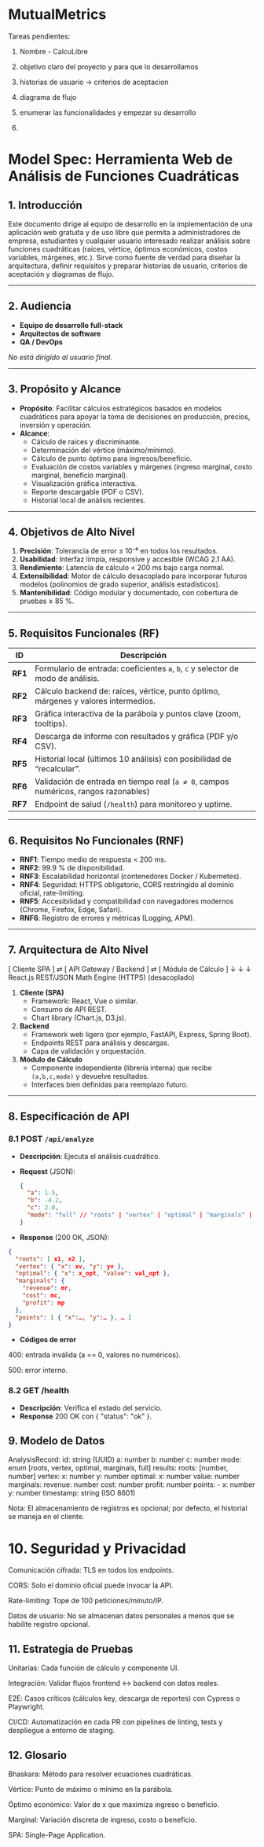 # MutualMetrics

Tareas pendientes:

1. Nombre - CalcuLibre
2. objetivo claro del proyecto y para que lo desarrollamos
3. historias de usuario -> criterios de aceptacion
4. diagrama de flujo

5. enumerar las funcionalidades y empezar su desarrollo

6.

# Model Spec: Herramienta Web de Análisis de Funciones Cuadráticas

## 1. Introducción

Este documento dirige al equipo de desarrollo en la implementación de una aplicación web gratuita y de uso libre que permita a administradores de empresa, estudiantes y cualquier usuario interesado realizar análisis sobre funciones cuadráticas (raíces, vértice, óptimos económicos, costos variables, márgenes, etc.). Sirve como fuente de verdad para diseñar la arquitectura, definir requisitos y preparar historias de usuario, criterios de aceptación y diagramas de flujo.

---

## 2. Audiencia

- **Equipo de desarrollo full-stack**
- **Arquitectos de software**
- **QA / DevOps**

_No está dirigido al usuario final._

---

## 3. Propósito y Alcance

- **Propósito**: Facilitar cálculos estratégicos basados en modelos cuadráticos para apoyar la toma de decisiones en producción, precios, inversión y operación.
- **Alcance**:
  - Cálculo de raíces y discriminante.
  - Determinación del vértice (máximo/mínimo).
  - Cálculo de punto óptimo para ingresos/beneficio.
  - Evaluación de costos variables y márgenes (ingreso marginal, costo marginal, beneficio marginal).
  - Visualización gráfica interactiva.
  - Reporte descargable (PDF o CSV).
  - Historial local de análisis recientes.

---

## 4. Objetivos de Alto Nivel

1. **Precisión**: Tolerancia de error ≤ 10⁻⁶ en todos los resultados.
2. **Usabilidad**: Interfaz limpia, responsive y accesible (WCAG 2.1 AA).
3. **Rendimiento**: Latencia de cálculo < 200 ms bajo carga normal.
4. **Extensibilidad**: Motor de cálculo desacoplado para incorporar futuros modelos (polinomios de grado superior, análisis estadísticos).
5. **Mantenibilidad**: Código modular y documentado, con cobertura de pruebas ≥ 85 %.

---

## 5. Requisitos Funcionales (RF)

| ID      | Descripción                                                                         |
| ------- | ----------------------------------------------------------------------------------- |
| **RF1** | Formulario de entrada: coeficientes `a`, `b`, `c` y selector de modo de análisis.   |
| **RF2** | Cálculo backend de: raíces, vértice, punto óptimo, márgenes y valores intermedios.  |
| **RF3** | Gráfica interactiva de la parábola y puntos clave (zoom, tooltips).                 |
| **RF4** | Descarga de informe con resultados y gráfica (PDF y/o CSV).                         |
| **RF5** | Historial local (últimos 10 análisis) con posibilidad de “recalcular”.              |
| **RF6** | Validación de entrada en tiempo real (`a ≠ 0`, campos numéricos, rangos razonables) |
| **RF7** | Endpoint de salud (`/health`) para monitoreo y uptime.                              |

---

## 6. Requisitos No Funcionales (RNF)

- **RNF1**: Tiempo medio de respuesta < 200 ms.
- **RNF2**: 99.9 % de disponibilidad.
- **RNF3**: Escalabilidad horizontal (contenedores Docker / Kubernetes).
- **RNF4**: Seguridad: HTTPS obligatorio, CORS restringido al dominio oficial, rate-limiting.
- **RNF5**: Accesibilidad y compatibilidad con navegadores modernos (Chrome, Firefox, Edge, Safari).
- **RNF6**: Registro de errores y métricas (Logging, APM).

---

## 7. Arquitectura de Alto Nivel

[ Cliente SPA ] ⇄ [ API Gateway / Backend ] ⇄ [ Módulo de Cálculo ]
↓ ↓ ↓
React.js REST/JSON Math Engine
(HTTPS) (desacoplado)

1. **Cliente (SPA)**
   - Framework: React, Vue o similar.
   - Consumo de API REST.
   - Chart library (Chart.js, D3.js).
2. **Backend**
   - Framework web ligero (por ejemplo, FastAPI, Express, Spring Boot).
   - Endpoints REST para análisis y descargas.
   - Capa de validación y orquestación.
3. **Módulo de Cálculo**
   - Componente independiente (librería interna) que recibe `(a,b,c,mode)` y devuelve resultados.
   - Interfaces bien definidas para reemplazo futuro.

---

## 8. Especificación de API

### 8.1 POST `/api/analyze`

- **Descripción**: Ejecuta el análisis cuadrático.
- **Request** (JSON):

  ```json
  {
    "a": 1.5,
    "b": -4.2,
    "c": 2.0,
    "mode": "full" // "roots" | "vertex" | "optimal" | "marginals" | "full"
  }
  ```

- **Response** (200 OK, JSON):

```json
{
  "roots": [ x1, x2 ],
  "vertex": { "x": xv, "y": yv },
  "optimal": { "x": x_opt, "value": val_opt },
  "marginals": {
    "revenue": mr,
    "cost": mc,
    "profit": mp
  },
  "points": [ { "x":…, "y":… }, … ]
}
```

- **Códigos de error**

400: entrada inválida (a == 0, valores no numéricos).

500: error interno.

### 8.2 GET /health

- **Descripción**: Verifica el estado del servicio.
- **Response** 200 OK con { "status": "ok" }.

## 9. Modelo de Datos

AnalysisRecord:
id: string (UUID)
a: number
b: number
c: number
mode: enum [roots, vertex, optimal, marginals, full]
results:
roots: [number, number]
vertex:
x: number
y: number
optimal:
x: number
value: number
marginals:
revenue: number
cost: number
profit: number
points: - x: number
y: number
timestamp: string (ISO 8601)

Nota: El almacenamiento de registros es opcional; por defecto, el historial se maneja en el cliente.

# 10. Seguridad y Privacidad

Comunicación cifrada: TLS en todos los endpoints.

CORS: Solo el dominio oficial puede invocar la API.

Rate-limiting: Tope de 100 peticiones/minuto/IP.

Datos de usuario: No se almacenan datos personales a menos que se habilite registro opcional.

## 11. Estrategia de Pruebas

Unitarias: Cada función de cálculo y componente UI.

Integración: Validar flujos frontend ↔ backend con datos reales.

E2E: Casos críticos (cálculos key, descarga de reportes) con Cypress o Playwright.

CI/CD: Automatización en cada PR con pipelines de linting, tests y despliegue a entorno de staging.

## 12. Glosario

Bhaskara: Método para resolver ecuaciones cuadráticas.

Vértice: Punto de máximo o mínimo en la parábola.

Óptimo económico: Valor de x que maximiza ingreso o beneficio.

Marginal: Variación discreta de ingreso, costo o beneficio.

SPA: Single-Page Application.
